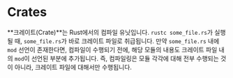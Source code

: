 # Crates

**크레이트(Crate)**는 Rust에서의 컴파일 유닛입니다. `rustc some_file.rs`가 실행될 때, `some_file.rs`가 바로 크레이트 파일로 취급됩니다. 만약 `some_file.rs` 내에 `mod` 선언이 존재한다면, 컴파일이 수행되기 전에, 해당 모듈의 내용도 크레이트 파일 내의 `mod`이 선언된 부분에 추가됩니다. 즉, 컴파일링은 모듈 각각에 대해 전부 수행되는 것이 아니라, 크레이트 파일에 대해서만 수행됩니다.